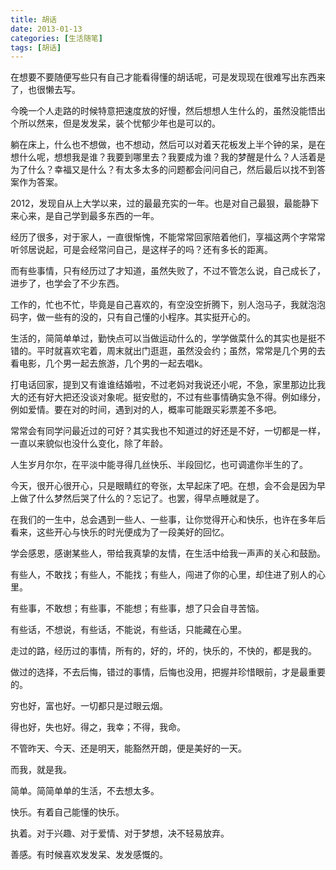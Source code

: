 ```yaml
---
title: 胡话
date: 2013-01-13
categories: [生活随笔]
tags: [胡话]
---
```


在想要不要随便写些只有自己才能看得懂的胡话呢，可是发现现在很难写出东西来了，也很懒去写。

今晚一个人走路的时候特意把速度放的好慢，然后想想人生什么的，虽然没能悟出个所以然来，但是发发呆，装个忧郁少年也是可以的。

躺在床上，什么也不想做，也不想动，然后可以对着天花板发上半个钟的呆，是在想什么呢，想想我是谁？我要到哪里去？我要成为谁？我的梦醒是什么？人活着是为了什么？幸福又是什么？有太多太多的问题都会问问自己，然后最后以找不到答案作为答案。

2012，发现自从上大学以来，过的最最充实的一年。也是对自己最狠，最能静下来心来，是自己学到最多东西的一年。

经历了很多，对于家人，一直很惭愧，不能常常回家陪着他们，享福这两个字常常听邻居说起，可是会经常问自己，是这样子的吗？还有多长的距离。

而有些事情，只有经历过了才知道，虽然失败了，不过不管怎么说，自己成长了，进步了，也学会了不少东西。

工作的，忙也不忙，毕竟是自己喜欢的，有空没空折腾下，别人泡马子，我就泡泡码字，做一些有的没的，只有自己懂的小程序。其实挺开心的。

生活的，简简单单过，勤快点可以当做运动什么的，学学做菜什么的其实也是挺不错的。平时就喜欢宅着，周末就出门逛逛，虽然没会约；虽然，常常是几个男的去看电影，几个男一起去旅游，几个男的一起去唱k。

打电话回家，提到又有谁谁结婚啦，不过老妈对我说还小呢，不急，家里那边比我大的还有好大把还没谈对象呢。挺安慰的，不过有些事情确实急不得。例如缘分，例如爱情。要在对的时间，遇到对的人，概率可能跟买彩票差不多吧。

常常会有同学问最近过的可好？其实我也不知道过的好还是不好，一切都是一样，一直以来貌似也没什么变化，除了年龄。

人生岁月尔尔，在平淡中能寻得几丝快乐、半段回忆，也可调遣你半生的了。

今天，很开心很开心，只是眼睛红的夸张，太早起床了吧。在想，会不会是因为早上做了什么梦然后哭了什么的？忘记了。也罢，得早点睡就是了。

在我们的一生中，总会遇到一些人、一些事，让你觉得开心和快乐，也许在多年后看来，这些开心与快乐的时光便成为了一段美好的回忆。

学会感恩，感谢某些人，带给我真挚的友情，在生活中给我一声声的关心和鼓励。

有些人，不敢找；有些人，不能找；有些人，闯进了你的心里，却住进了别人的心里。

有些事，不敢想；有些事，不能想；有些事，想了只会自寻苦恼。

有些话，不想说，有些话，不能说，有些话，只能藏在心里。

走过的路，经历过的事情，所有的，好的，坏的，快乐的，不快的，都是我的。

做过的选择，不去后悔，错过的事情，后悔也没用，把握并珍惜眼前，才是最重要的。

穷也好，富也好。一切都只是过眼云烟。

得也好，失也好。得之，我幸；不得，我命。

不管昨天、今天、还是明天，能豁然开朗，便是美好的一天。

而我，就是我。

简单。简简单单的生活，不去想太多。

快乐。有着自己能懂的快乐。

执着。对于兴趣、对于爱情、对于梦想，决不轻易放弃。

善感。有时候喜欢发发呆、发发感慨的。
